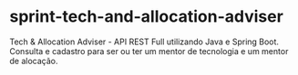 # sprint-tech-and-allocation-adviser
Tech &amp; Allocation Adviser - API REST Full utilizando Java e Spring Boot. Consulta e cadastro para ser ou ter um mentor de tecnologia e um mentor de alocação.
